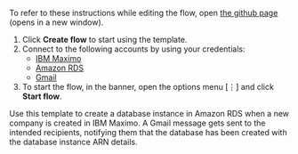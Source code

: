 To refer to these instructions while editing the flow, open [the github page](https://github.com/ot4i/app-connect-templates/tree/master/resources/markdown/Create%20a%20database%20instance%20in%20Amazon%20RDS%20when%20a%20new%20company%20is%20created%20in%20IBM%20Maximo_instructions.md) (opens in a new window).

1. Click **Create flow** to start using the template.
2. Connect to the following accounts by using your credentials:
   - [IBM Maximo](https://www.ibm.com/docs/en/app-connect/saas?topic=apps-maximo) 
   - [Amazon RDS](https://www.ibm.com/docs/en/app-connect/saas?topic=apps-amazon-rds)
   - [Gmail](https://www.ibm.com/docs/en/app-connect/saas?topic=apps-gmail)
3. To start the flow, in the banner, open the options menu [⋮] and click **Start flow**.

Use this template to create a database instance in Amazon RDS when a new company is created in IBM Maximo. A Gmail message gets sent to the intended recipients, notifying them that the database has been created with the database instance ARN details. 
